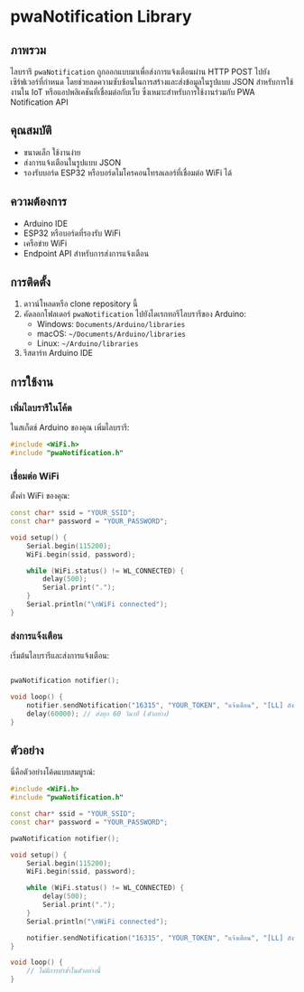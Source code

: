 # pwaNotification Library

## ภาพรวม
ไลบรารี `pwaNotification` ถูกออกแบบมาเพื่อส่งการแจ้งเตือนผ่าน HTTP POST ไปยังเซิร์ฟเวอร์ที่กำหนด โดยช่วยลดความซับซ้อนในการสร้างและส่งข้อมูลในรูปแบบ JSON สำหรับการใช้งานใน IoT หรือแอปพลิเคชันที่เชื่อมต่อกับเว็บ ซึ่งเหมาะสำหรับการใช้งานร่วมกับ PWA Notification API

## คุณสมบัติ
- ขนาดเล็ก ใช้งานง่าย
- ส่งการแจ้งเตือนในรูปแบบ JSON
- รองรับบอร์ด ESP32 หรือบอร์ดไมโครคอนโทรลเลอร์ที่เชื่อมต่อ WiFi ได้

## ความต้องการ
- Arduino IDE
- ESP32 หรือบอร์ดที่รองรับ WiFi
- เครือข่าย WiFi
- Endpoint API สำหรับการส่งการแจ้งเตือน

## การติดตั้ง
1. ดาวน์โหลดหรือ clone repository นี้
2. คัดลอกโฟลเดอร์ `pwaNotification` ไปยังไดเรกทอรีไลบรารีของ Arduino:
   - Windows: `Documents/Arduino/libraries`
   - macOS: `~/Documents/Arduino/libraries`
   - Linux: `~/Arduino/libraries`
3. รีสตาร์ท Arduino IDE

## การใช้งาน

### เพิ่มไลบรารีในโค้ด
ในสเก็ตช์ Arduino ของคุณ เพิ่มไลบรารี:

```cpp
#include <WiFi.h>
#include "pwaNotification.h"
```

### เชื่อมต่อ WiFi
ตั้งค่า WiFi ของคุณ:

```cpp
const char* ssid = "YOUR_SSID";
const char* password = "YOUR_PASSWORD";

void setup() {
    Serial.begin(115200);
    WiFi.begin(ssid, password);

    while (WiFi.status() != WL_CONNECTED) {
        delay(500);
        Serial.print(".");
    }
    Serial.println("\nWiFi connected");
}
```

### ส่งการแจ้งเตือน
เริ่มต้นไลบรารีและส่งการแจ้งเตือน:

```cpp

pwaNotification notifier();

void loop() {
    notifier.sendNotification("16315", "YOUR_TOKEN", "แจ้งเตือน", "[LL] ถังน้ำใส 500", "send", "https://www.xxx.co.th");
    delay(60000); // ส่งทุก 60 วินาที (ตัวอย่าง)
}
```

## ตัวอย่าง
นี่คือตัวอย่างโค้ดแบบสมบูรณ์:

```cpp
#include <WiFi.h>
#include "pwaNotification.h"

const char* ssid = "YOUR_SSID";
const char* password = "YOUR_PASSWORD";

pwaNotification notifier();

void setup() {
    Serial.begin(115200);
    WiFi.begin(ssid, password);

    while (WiFi.status() != WL_CONNECTED) {
        delay(500);
        Serial.print(".");
    }
    Serial.println("\nWiFi connected");

    notifier.sendNotification("16315", "YOUR_TOKEN", "แจ้งเตือน", "[LL] ถังน้ำใส 500", "send", "https://www.xxx.co.th");
}

void loop() {
    // ไม่มีการทำซ้ำในตัวอย่างนี้
}
```



